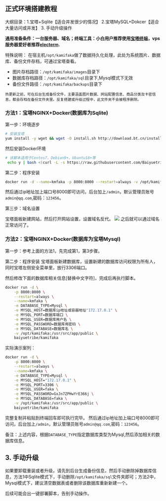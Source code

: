 ## 正式环境搭建教程
大纲目录：1.宝塔+Sqlite【适合并发很少的情况】 2.宝塔MySQL+Dokcer【适合大量访问或并发】  3. 手动升级操作

**通用准备条件：一台服务器、域名；终端工具：小白用户推荐使用[宝塔终端](https://download.bt.cn/ssh/BT-Term.exe)，vps服务器爱好者推荐[electerm](https://electerm.github.io/electerm/).**

特殊说明：
在宿主机`/opt/kamifaka`做了数据持久化处理，此处为系统图片、数据库、备份文件存档，可通过宝塔查看。

- 图片存档路径：`/opt/kamifaka/images`目录下
- 数据库存档路径：`/opt/kamifaka/sql`目录下,Mysql模式下无效
- 备份文件路径：`/opt/kamifaka/backups`目录下

```热更新之前，可在后台生成备份文件，主要涵盖图片数据、网站配置信息、商品分类及卡密信息，都会存档在备份文件夹里。反复搭建或升级过程中，此文件夹不会被程序删除。```


### 方法1：宝塔NGINX+Docker(数据库为Sqlite)
第一步：环境逐步
```bash
# 安装宝塔
yum install -y wget && wget -O install.sh http://download.bt.cn/install/install_6.0.sh && sh install.sh
```
然后安装Docker环境
```bash
# 该脚本适用于Centos7、Debian9+、Ubantu18+等
 echo y | bash <(curl -L -s https://raw.githubusercontent.com/Baiyuetribe/codes/master/docker.sh)
```

第二步：程序安装
```bash
docker run -d --name=kmfaka -p 8000:8000 --restart=always -v /opt/kamifaka:/usr/src/app/public baiyuetribe/kamifaka
```
然后通过ip地址加上端口号8000即可访问，后台加上`/admin`，默认管理员账号`admin@qq.com`,密码：`123456`。

第三步：域名设置

宝塔面板新建网站，然后打开网站设置，设置域名反代。
![](https://cdn.jsdelivr.net/gh/Baiyuetribe/yyycode@dev/img/20/yyycode_com20201103222431.png)
之后就可以通过域名正常访问了。

### 方法2：宝塔NGINX+Docker(数据库为宝塔Mysql)
第一步：参考上面的方法1，先完成第1，第3步骤。

第二步：程序安装
宝塔面板新建数据库，设置新建的数据库访问权限为所有人，同时宝塔左侧安全菜单里，放行3306端口。

然后修改下面的数据库相关信息[替换中文字符]，完成后再执行脚本。
```bash
docker run -d \
    -p 8000:8000 \
    --restart=always \
    --name=kmfaka \
    -e DATABASE_TYPE=Mysql \
    -e MYSQL_HOST=数据库ip地址或容器地址"172.17.0.1" \
    -e MYSQL_PORT=数据库端口 \
    -e MYSQL_USER=数据库用户名 \
    -e MYSQL_PASSWORD=数据库用密码 \
    -e MYSQL_DATABASE=数据库名 \
    -v /opt/kamifaka:/usr/src/app/public \
    baiyuetribe/kamifaka
```
实际演示案列：
```bash
docker run -d \
    -p 8000:8000 \
    --restart=always \
    --name=kmfaka \
    -e DATABASE_TYPE=Mysql \
    -e MYSQL_HOST="172.17.0.1" \
    -e MYSQL_PORT=3306 \
    -e MYSQL_USER=faka \
    -e MYSQL_PASSWORD=GxJn7ZPHwYrE366j \
    -e MYSQL_DATABASE=faka \
    -v /opt/kamifaka:/usr/src/app/public \
    baiyuetribe/kamifaka
```
完整复制并粘贴到终端回车即可执行完毕。
然后通过ip地址加上端口号8000即可访问，后台加上`/admin`，默认管理员账号`admin@qq.com`,密码：`123456`。

备注：上述内容，根据`DATABASE_TYPE`指定数据库类型为Mysql,然后添加相关的数据库信息。


## 3. 手动升级
如果要卸载重装或者升级，请先到后台生成备份信息，然后手动删除掉数据库信息，方法1中Sqlite模式下，手动删除`/opt/kamifaka/sql`文件夹即可；方法2中，Mysql模式下，建议清空数据表或者删除该数据库重新新建一个。

后续可能会出一键部署脚本，告别手动操作。